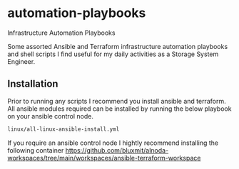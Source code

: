 # automation-playbooks
Infrastructure Automation Playbooks 

Some assorted Ansible and Terraform infrastructure automation playbooks and shell scripts I find useful for my daily activities as a Storage System Engineer.

## Installation
Prior to running any scripts I recommend you install ansible and terraform.  All ansible modules required can be installed by running the below playbook on your ansible control node.

```bash
linux/all-linux-ansible-install.yml
```
If you require an ansible control node I hightly recommend installing the following container https://github.com/bluxmit/alnoda-workspaces/tree/main/workspaces/ansible-terraform-workspace
